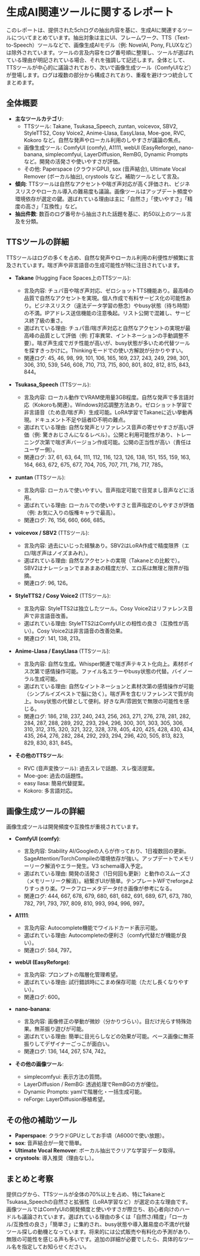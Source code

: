 # 生成AI関連ツールに関するレポート

このレポートは、提供された5chログの抽出内容を基に、生成AIに関連するツールについてまとめています。抽出対象は主にUI、フレームワーク、TTS（Text-to-Speech）ツールなどで、画像生成AIモデル（例: NovelAI, Pony, FLUXなど）は除外されています。ツールの言及内容をログ番号順に整理し、ツールが選ばれている理由が明記されている場合、それを強調して記述します。全体として、TTSツールが中心的に議論されており、次いで画像生成ツール（ComfyUIなど）が登場します。ログは複数の部分から構成されており、重複を避けつつ統合してまとめます。

## 全体概要
- **主なツールカテゴリ**: 
  - TTSツール: Takane, Tsukasa_Speech, zuntan, voicevox, SBV2, StyleTTS2, Cosy Voice2, Anime-Llasa, EasyLlasa, Moe-goe, RVC, Kokoro など。自然な発声やローカル利用のしやすさが議論の焦点。
  - 画像生成ツール: ComfyUI (comfy), A1111, webUI (EasyReforge), nano-banana, simplecomfyui, LayerDiffusion, RemBG, Dynamic Prompts など。開発の活発さや使いやすさが評価。
  - その他: Paperspace (クラウドGPU), sox (音声結合), Ultimate Vocal Remover (ボーカル抽出), crystools など。補助ツールとして言及。
- **傾向**: TTSツールは自然なアクセントや喘ぎ声対応が高く評価され、ビジネスリスクやローカル導入の難易度も議論。画像ツールはアップデート頻度や環境依存が選定の鍵。選ばれている理由は主に「自然さ」「使いやすさ」「精度の高さ」「互換性」など。
- **抽出件数**: 数百のログ番号から抽出された話題を基に、約50以上のツール言及を分類。

## TTSツールの詳細
TTSツールはログの多くを占め、自然な発声やローカル利用の利便性が頻繁に言及されています。喘ぎ声や非言語音の生成可能性が特に注目されています。

- **Takane** (Hugging Face Spaces上のTTSツール):
  - 言及内容: チュパ音や喘ぎ声対応、ゼロショットTTS機能あり。最高峰の品質で自然なアクセントを実現。個人作成で有料サービス化の可能性あり。ビジネスリスク（違法データ学習の懸念）やbusy状態（待ち時間）の不満。IPアドレス送信機能の注意喚起。リスト公開で混雑し、サービス終了級の重さ。
  - 選ばれている理由: チュパ音/喘ぎ声対応と自然なアクセントの実現が最高峰の品質として評価（例: 打率異常、イントネーションの手動調整不要）。喘ぎ声生成でガチ性能が高いが、busy状態が多いため代替ツールを探すきっかけに。Thinkingモードでの使い方解説が分かりやすい。
  - 関連ログ: 45, 46, 98, 99, 101, 106, 165, 169, 237, 243, 249, 298, 301, 306, 310, 539, 546, 608, 710, 713, 715, 800, 801, 802, 812, 815, 843, 844。

- **Tsukasa_Speech** (TTSツール):
  - 言及内容: ローカル動作でVRAM使用量3GB程度。自然な発声で多言語対応（Kokoroも関連）。Windows対応調整方法あり。ゼロショット学習で非言語音（ため息/喘ぎ声）生成可能。LoRA学習でTakaneに近い挙動再現。ドキュメント不足や話者ID不明の難点。
  - 選ばれている理由: 自然な発声とリファレンス音声の寄せやすさが高い評価（例: 驚きおじさんになるレベル）。公開と利用可能性があり、トレーニング次第で喘ぎ声バージョン作成可能。公開の正当性が高い（責任はユーザー側）。
  - 関連ログ: 37, 61, 63, 64, 111, 112, 116, 123, 126, 138, 151, 155, 159, 163, 164, 663, 672, 675, 677, 704, 705, 707, 711, 716, 717, 785。

- **zuntan** (TTSツール):
  - 言及内容: ローカルで使いやすい。音声指定可能で目覚まし音声などに活用。
  - 選ばれている理由: ローカルでの使いやすさと音声指定のしやすさが評価（例: お気に入りの版権キャラで最高）。
  - 関連ログ: 76, 156, 660, 666, 685。

- **voicevox / SBV2** (TTSツール):
  - 言及内容: 過去にいじった経験あり。SBV2はLoRA作成で精度限界（エロ/喘ぎ声はノイズまみれ）。
  - 選ばれている理由: 自然なアクセントの実現（Takaneとの比較で）。SBV2はナレーションでまあまあの精度だが、エロ系は無理と限界が指摘。
  - 関連ログ: 96, 126。

- **StyleTTS2 / Cosy Voice2** (TTSツール):
  - 言及内容: StyleTTS2は独立したツール。Cosy Voice2はリファレンス音声で非言語音改善。
  - 選ばれている理由: StyleTTS2はComfyUIとの相性の良さ（互換性が高い）。Cosy Voice2は非言語音の改善効果。
  - 関連ログ: 141, 138, 213。

- **Anime-Llasa / EasyLlasa** (TTSツール):
  - 言及内容: 自然な生成。Whisper関連で喘ぎ声テキスト化向上。素材ボイス次第で感情操作可能。ファイル名エラーやbusy状態の代替。バイノーラル生成可能。
  - 選ばれている理由: 自然なイントネーションと素材次第の感情操作が可能（シンプルイズベストで脳に効く）。喘ぎ声を含むリファレンスで質が向上。busy状態の代替として便利。好きな声/雰囲気で無限の可能性を感じる。
  - 関連ログ: 186, 218, 237, 240, 243, 256, 263, 271, 276, 278, 281, 282, 284, 287, 288, 289, 292, 293, 294, 296, 300, 301, 303, 305, 306, 310, 312, 315, 320, 321, 322, 328, 378, 405, 420, 425, 428, 430, 434, 435, 264, 276, 282, 284, 292, 293, 294, 296, 420, 505, 813, 823, 829, 830, 831, 845。

- **その他のTTSツール**:
  - RVC (音声変換ツール): 過去スレで話題、スレ復活提案。
  - Moe-goe: 過去の話題性。
  - easy llasa: 簡易代替提案。
  - Kokoro: 多言語対応。

## 画像生成ツールの詳細
画像生成ツールは開発頻度や互換性が重視されています。

- **ComfyUI (comfy)**:
  - 言及内容: Stability AI/Googleの人らが作っており、1日複数回の更新。SageAttention/TorchCompileの環境依存が強い。アップデートでメモリーリーク解消やエラー発生。V3 schema導入予定。
  - 選ばれている理由: 開発の活発さ（1日何回も更新）と動作のスムーズさ（メモリーリーク解消）。紐繋ぎUIが簡単。テンプレートWFでreforgeよりすっきり楽。ワークフローメタデータ付き画像が参考になる。
  - 関連ログ: 444, 667, 678, 679, 680, 681, 682, 691, 689, 671, 673, 780, 782, 791, 793, 797, 809, 810, 993, 994, 996, 997。

- **A1111**:
  - 言及内容: Autocomplete機能でワイルドカード表示可能。
  - 選ばれている理由: Autocompleteの便利さ（comfy代替だが機能が良い）。
  - 関連ログ: 584, 797。

- **webUI (EasyReforge)**:
  - 言及内容: プロンプトの階層化管理希望。
  - 選ばれている理由: 試行錯誤時にこまめ保存可能（ただし長くなりやすい）。
  - 関連ログ: 600。

- **nano-banana**:
  - 言及内容: 画像修正の挙動が微妙（分かりづらい）。目だけ光らす特殊効果。無茶振り遊びが可能。
  - 選ばれている理由: 簡単に目光らしなどの効果が可能。ベース画像に無茶振りしてデザイナーごっこが面白い。
  - 関連ログ: 136, 144, 267, 574, 742。

- **その他の画像ツール**:
  - simplecomfyui: 表示方法の質問。
  - LayerDiffusion / RemBG: 透過処理でRemBGの方が優位。
  - Dynamic Prompts: yamlで階層化・一括生成可能。
  - reForge: LayerDiffusion移植希望。

## その他の補助ツール
- **Paperspace**: クラウドGPUとしてお手頃（A6000で使い放題）。
- **sox**: 音声結合が一発で簡単。
- **Ultimate Vocal Remover**: ボーカル抽出でクリアな学習データ取得。
- **crystools**: 導入推奨（理由なし）。

## まとめと考察
提供ログから、TTSツールが全体の70%以上を占め、特にTakaneとTsukasa_Speechの自然さと拡張性（LoRA学習など）が選定の主な理由です。画像ツールではComfyUIの開発頻度と使いやすさが際立ち、初心者向けのハードルも議論されています。選ばれている理由の多くは「自然さ/精度」「ローカル/互換性の良さ」「簡単さ」に集約され、busy状態や導入難易度の不満が代替ツール探しの動機となっています。将来的には公式販売や有料化の予測があり、無限の可能性を感じる声も多いです。追加の詳細が必要でしたら、具体的なツール名を指定してお知らせください。